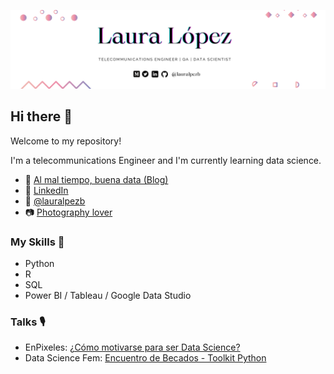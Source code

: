 ![Header](https://github.com/lauralpezb/lauralpezb/blob/main/Banner%20GitHub.png "Header")

## Hi there 👋

Welcome to my repository! 

I'm a telecommunications Engineer and I'm currently learning data science.

- 📑 <a href="https://lauralpezb.medium.com">Al mal tiempo, buena data (Blog)</a> 
- 💼 <a href="https://www.linkedin.com/in/lauralpezb/">LinkedIn</a> 
- 🐤 <a href="https://twitter.com/LauraLpezB">@lauralpezb</a> 
- 📷 <a href="https://vsco.co/lauralpezb/gallery">Photography lover</a> 


### My Skills 📑
- Python
- R
- SQL
- Power BI / Tableau / Google Data Studio


### Talks 🎙️
- EnPixeles: <a href="https://open.spotify.com/episode/0Q6EHswdn094pfoWcwiqHC?si=WgeiqOhqSE6efIJ8crMWwg"> ¿Cómo motivarse para ser Data Science? </a> 
- Data Science Fem: <a href="https://youtu.be/65TZ7MtD5lI?t=1903"> Encuentro de Becados - Toolkit Python </a> 


<!--
**lauralpezb/lauralpezb** is a ✨ _special_ ✨ repository because its `README.md` (this file) appears on your GitHub profile.

Here are some ideas to get you started:

- 🔭 I’m currently working on ...
- 🌱 I’m currently learning ...
- 👯 I’m looking to collaborate on ...
- 🤔 I’m looking for help with ...
- 💬 Ask me about ...
- 📫 How to reach me: ...
- 😄 Pronouns: ...
- ⚡ Fun fact: ...
-->
